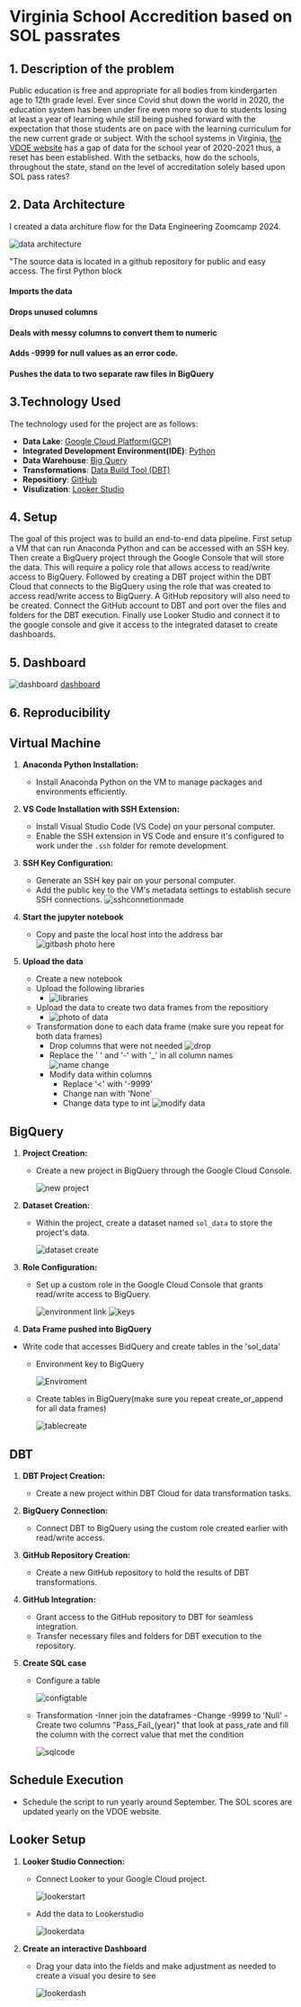 # Virginia School Accredition based on SOL passrates

## 1. Description of the problem

Public education is free and appropriate for all bodies from kindergarten age to 12th grade level.  Ever since Covid shut down the world in 2020, the education system has been under fire even more so due to students losing at least a year of learning while still being pushed forward with the expectation that those students are on pace with the learning curriculum for the new current grade or subject.  With the school systems in Virginia, [the VDOE website](https://www.doe.virginia.gov/data-policy-funding/data-reports/statistics-reports/sol-test-pass-rates-other-results) has a gap of data for the school year of 2020-2021 thus, a reset has been established.  With the setbacks, how do the schools, throughout the state, stand on the level of accreditation solely based upon SOL pass rates?


## 2. Data Architecture

I created a data architure flow for the Data Engineering Zoomcamp 2024.

![data architecture](https://github.com/Williamsrandrew86/SOL-data-project/blob/main/Screenshot%202024-04-18%20011918.png)

"The source data is located in a github repository for public and easy access. The first Python block 

#### Imports the data
#### Drops unused columns
#### Deals with messy columns to convert them to numeric
#### Adds -9999 for null values as an error code.
#### Pushes the data to two separate raw files in BigQuery


## 3.Technology Used

The technology used for the project are as follows:
 - __Data Lake__: [Google Cloud Platform(GCP)](https://cloud.google.com/?hl=en)
 - __Integrated Development Environment(IDE)__: [Python](https://www.python.org/)
 - __Data Warehouse__: [Big Query](https://cloud.google.com/bigquery?_gl=1*ix9b2*_up*MQ..&gclid=CjwKCAjw5v2wBhBrEiwAXDDoJaGHHWiJhQYvl7sPTiJiaOPTcGyKB6KO2E0f43divUy7t6hBgMUWsRoCzVAQAvD_BwE&gclsrc=aw.ds#from-cloud-data-warehouse-to-an-ai-ready-data-platform)
 - __Transformations__: [Data Build Tool (DBT)](https://www.getdbt.com/)
 - __Repositiory__: [GitHub](https://github.com/)
 - __Visulization__: [Looker Studio](https://lookerstudio.google.com/)


## 4. Setup

The goal of this project was to build an end-to-end data pipeline.  First setup a VM that can run Anaconda Python and can be accessed with an SSH key.  Then create a BigQuery project through the Google Console that will store the data. This will require a policy role that allows access to read/write access to BigQuery.  Followed by creating a DBT project within the DBT Cloud that connects to the BigQuery using the role that was created to access read/write access to BigQuery.  A GitHub repository will also need to be created.  Connect the GitHub account to DBT and port over the files and folders for the DBT execution. Finally use Looker Studio and connect it to the google console and give it access to the integrated dataset to create dashboards.

## 5. Dashboard

![dashboard](https://github.com/Williamsrandrew86/SOL-data-project/blob/main/Screenshot%202024-04-18%20021244.png)
[dashboard](https://lookerstudio.google.com/s/hdFwzPT_GC0)

## 6. Reproducibility

## Virtual Machine

1. **Anaconda Python Installation:**
   - Install Anaconda Python on the VM to manage packages and environments efficiently.

2. **VS Code Installation with SSH Extension:**
   - Install Visual Studio Code (VS Code) on your personal computer.
   - Enable the SSH extension in VS Code and ensure it's configured to work under the `.ssh` folder for remote development.

3. **SSH Key Configuration:**
   - Generate an SSH key pair on your personal computer.
   - Add the public key to the VM's metadata settings to establish secure SSH connections.
     ![sshconnetionmade](https://github.com/Williamsrandrew86/SOL-data-project/blob/main/sshlogin.png)
     
4. **Start the jupyter notebook**
   - Copy and paste the local host into the address bar
     ![gitbash photo here](https://github.com/Williamsrandrew86/SOL-data-project/blob/main/login%20notebook.png)

5. **Upload the data**
   - Create a new notebook
   - Upload the following libraries
     -  ![libraries](https://github.com/Williamsrandrew86/SOL-data-project/blob/main/libraries.png)
   - Upload the data to create two data frames from the repositiory
     - ![photo of data](https://github.com/Williamsrandrew86/SOL-data-project/blob/main/data%20pull.png)
   - Transformation done to each data frame (make sure you repeat for both data frames)
     - Drop columns that were not needed
       ![drop](https://github.com/Williamsrandrew86/SOL-data-project/blob/main/drop%20column.png)
     - Replace the ' ' and '-' with '_' in all column names
       ![name change](https://github.com/Williamsrandrew86/SOL-data-project/blob/main/mod%20column%20names.png)
     - Modify data within columns
       - Replace '<' with '-9999'
       - Change nan with 'None'
       - Change data type to int
         ![modify data](https://github.com/Williamsrandrew86/SOL-data-project/blob/main/change%20values.png)
   
       
## BigQuery

1. **Project Creation:**
   - Create a new project in BigQuery through the Google Cloud Console.
     
     ![new project](https://github.com/Williamsrandrew86/SOL-data-project/blob/main/new_project.png)
     
2. **Dataset Creation:**
   - Within the project, create a dataset named `sol_data` to store the project's data.
     
     ![dataset create](https://github.com/Williamsrandrew86/SOL-data-project/blob/main/createdataset.png)
     
3. **Role Configuration:**
   - Set up a custom role in the Google Cloud Console that grants read/write access to BigQuery.
     
     ![environment link](https://github.com/Williamsrandrew86/SOL-data-project/blob/main/IAM.png)
     ![keys](https://github.com/Williamsrandrew86/SOL-data-project/blob/main/keys.png)

 4. **Data Frame pushed into BigQuery**
   - Write code that accesses BidQuery and create tables in the 'sol_data'
      - Environment key to BigQuery
        
        ![Enviroment](https://github.com/Williamsrandrew86/SOL-data-project/blob/main/enviroment.png)
        
      - Create tables in BigQuery(make sure you repeat create_or_append for all data frames)

        ![tablecreate](https://github.com/Williamsrandrew86/SOL-data-project/blob/main/table%20create.png)

## DBT

1. **DBT Project Creation:**
   - Create a new project within DBT Cloud for data transformation tasks.

2. **BigQuery Connection:**
   - Connect DBT to BigQuery using the custom role created earlier with read/write access.

3. **GitHub Repository Creation:**
   - Create a new GitHub repository to hold the results of DBT transformations.

4. **GitHub Integration:**
   - Grant access to the GitHub repository to DBT for seamless integration.
   - Transfer necessary files and folders for DBT execution to the repository.

5. **Create SQL case**
   - Configure a table

     ![configtable](https://github.com/Williamsrandrew86/SOL-data-project/blob/main/configtable.png)

   - Transformation
     -Inner join the dataframes
     -Change -9999 to 'Null'
     -Create two columns "Pass_Fail_(year)" that look at pass_rate and fill the column with the correct value that met the condition

     ![sqlcode](https://github.com/Williamsrandrew86/SOL-data-project/blob/main/sqlcode.png)
     
## Schedule Execution
   - Schedule the script to run yearly around September.  The SOL scores are updated yearly on the VDOE website.

## Looker Setup

1. **Looker Studio Connection:**
   - Connect Looker to your Google Cloud project.
  
     ![lookerstart](https://github.com/Williamsrandrew86/SOL-data-project/blob/main/lookerstudiolink.png)

   - Add the data to Lookerstudio
  
     ![lookerdata](https://github.com/Williamsrandrew86/SOL-data-project/blob/main/lookerdata.png)

 2. **Create an interactive Dashboard**
    - Drag your data into the fields and make adjustment as needed to create a visual you desire to see
   
      ![lookerdash](https://github.com/Williamsrandrew86/SOL-data-project/blob/main/lookerdash.png)






